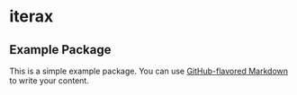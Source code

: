 # iterax

## Example Package

This is a simple example package. You can use
[GitHub-flavored Markdown](https://guides.github.com/features/mastering-markdown/)
to write your content.